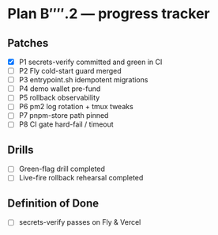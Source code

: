 # Plan B⁗.2 — progress tracker

## Patches
- [x] P1 secrets-verify committed and green in CI <!-- done-by @metagrati at 2025-04-25 15:39 -->
- [ ] P2 Fly cold-start guard merged
- [ ] P3 entrypoint.sh idempotent migrations
- [ ] P4 demo wallet pre-fund
- [ ] P5 rollback observability
- [ ] P6 pm2 log rotation + tmux tweaks
- [ ] P7 pnpm-store path pinned
- [ ] P8 CI gate hard-fail / timeout

## Drills
- [ ] Green-flag drill completed
- [ ] Live-fire rollback rehearsal completed

## Definition of Done
- [ ] secrets-verify passes on Fly & Vercel

